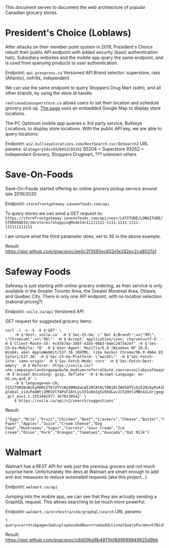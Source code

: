 This document serves to document the web architecture of popular Canadian grocery stores.


# President's Choice (Loblaws)
After attacks on their member point system in 2019, President's Choice rebuilt their public API endpoint with added security (basic authentication hah).
Subsidiary websites and the mobile app query the same endpoint, and is used from querying products to user authentication.

Endpoint: `api.pcexpress.ca`
Versioned API
Brand selector: superstore, rass (Atlantic), nofrills, independent

We can use the same endpoint to query Shoppers Drug Mart (sdm), and all other brands, by using the store id handle.

`realcanadiansuperstore.ca` allows users to set their location and schedule grocery pick up. [The page](https://www.realcanadiansuperstore.ca/store-locator?type=store) uses an embedded Google Map to display store locations. 


The PC Optimum mobile app queries a 3rd party service, Bullseye Locations, to display store locations. With the public API key, we are able to query locations:

Endpoint: `ws2.bullseyelocations.com/RestSearch.svc/DoSearch2`
URL params:
`&CategoryIds=93204%2C93252`
93204 = Superstore
93252 = Independant Grocery, Shoppers Drugmart, ??? unknown others

# Save-On-Foods 
Save-On-Foods started offering an online grocery pickup service around late 2019/2020

Endpoint: `storefrontgateway.saveonfoods.com/api`

To query stores we can send a GET request to: `https://storefrontgateway.saveonfoods.com/api/near/LATITUDE/LONGITUDE/STORERADIO/30/stores?shoppingModeId=11111111-1111-1111-1111-111111111111`

I am unsure what the third parameter does, set to 30 in the above example.

Result: https://gist.github.com/snacsnoc/ee0c2f3595ec652e1e282ec2ca8037a1

# Safeway Foods
Safeway is just starting with online grocery ordering, as their service is only available in the Greater Toronto Area, the Greater Montreal Area, Ottawa, and Quebec City.
There is only one API endpoint, with no location selection (national pricing?)

Endpoint: `voila.ca/api`
Versioned API

GET request for suggested grocery items:
```commandline
curl -i -s -k -X $'GET' \
    -H $'Host: voila.ca' -H $'Sec-Ch-Ua: \" Not A;Brand\";v=\"99\", \"Chromium\";v=\"96\"' -H $'Accept: application/json; charset=utf-8' -H $'Client-Route-Id: ec43b74a-384f-41b5-98b3-bdec2473e2ef' -H $'Sec-Ch-Ua-Mobile: ?0' -H $'User-Agent: Mozilla/5.0 (Windows NT 10.0; Win64; x64) AppleWebKit/537.36 (KHTML, like Gecko) Chrome/96.0.4664.93 Safari/537.36' -H $'Sec-Ch-Ua-Platform: \"macOS\"' -H $'Sec-Fetch-Site: same-origin' -H $'Sec-Fetch-Mode: cors' -H $'Sec-Fetch-Dest: empty' -H $'Referer: https://voila.ca/?utm_campaign=landingpage&utm_medium=referral&utm_source=voilabysafeway&utm_content=banner_cta' -H $'Accept-Encoding: gzip, deflate' -H $'Accept-Language: en-US,en;q=0.9' \
    -b $'language=en-CA; VISITORID=NzEyMmMzZTEtOTYzNy00MmIwLWI2NTAtNjY0NjBlZWVhOTVjOjE2NzAyMzA1NDA4NzA=; global_sid=PeQWtjZMRSVlTAPoFZAYLyLO31oKmIg5x9XdLwvJC52HdlvMBn42LOrjgegu_aVTaaUr9xkZuXWExRa6SfxKQc9yP6FbiXXk; _gcl_au=1.1.1551442977.1670230542' \
    $'https://voila.ca/api/v2/search/suggestions'
```
Result:
```commandline
["Eggs","Milk","Fruit","Chicken","Beef","Crackers","Cheese","Butter","Cucumber","Celery","Bread","Potatoes","Toilet Paper","Apples","Juice","Cream Cheese","Dog Food","Mushrooms","Sugar","Carrots","Sour Cream","Ice Cream","Onion","Pork","Oranges","Tomatoes","Avocado","Oat Milk"]
```

# Walmart
Walmart has a REST API for web just the previous grocers and not much surprise here.
Unfortunately the devs at Walmart are smart enough to add anti-bot measures to reduce automated requests (aka this project...)


Endpoint: `walmart.ca/api`

Jumping into the mobile app, we can see that they are actually sending a GraphQL request. This allows searching to be much more powerful.

Endpoint: `walmart.ca/orchestra/snb/graphql/search`
URL params:
```commandline
?query=carrots&page=1&displayGuidedNav=true&additionalQueryParams=%7BisMoreOptionsTileEnabled%3Dtrue%7D
```
Result: https://gist.github.com/snacsnoc/c8d09bd8b4811fef899899849925d9bb